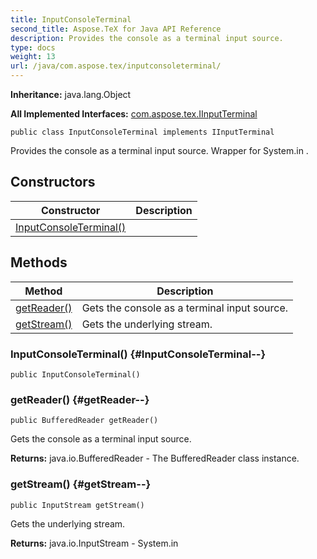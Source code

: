 ```yaml
---
title: InputConsoleTerminal
second_title: Aspose.TeX for Java API Reference
description: Provides the console as a terminal input source.
type: docs
weight: 13
url: /java/com.aspose.tex/inputconsoleterminal/
---
```

**Inheritance:**
java.lang.Object

**All Implemented Interfaces:**
[com.aspose.tex.IInputTerminal](../../com.aspose.tex/iinputterminal)
```
public class InputConsoleTerminal implements IInputTerminal
```

Provides the console as a terminal input source. Wrapper for  System.in .
## Constructors

| Constructor | Description |
| --- | --- |
| [InputConsoleTerminal()](#InputConsoleTerminal--) |  |
## Methods

| Method | Description |
| --- | --- |
| [getReader()](#getReader--) | Gets the console as a terminal input source. |
| [getStream()](#getStream--) | Gets the underlying stream. |
### InputConsoleTerminal() {#InputConsoleTerminal--}
```
public InputConsoleTerminal()
```


### getReader() {#getReader--}
```
public BufferedReader getReader()
```


Gets the console as a terminal input source.

**Returns:**
java.io.BufferedReader - The  BufferedReader  class instance.
### getStream() {#getStream--}
```
public InputStream getStream()
```


Gets the underlying stream.

**Returns:**
java.io.InputStream -  System.in 
